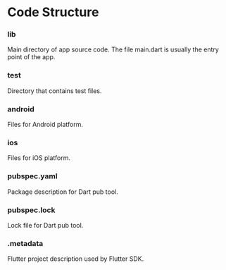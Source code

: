 # Code Structure
 
### lib
Main directory of app source code. The file main.dart is usually the entry point of the app.
### test
 Directory that contains test files.
### android
Files for Android platform.
### ios
Files for iOS platform.
### pubspec.yaml
Package description for Dart pub tool.
### pubspec.lock
Lock file for Dart pub tool.
### .metadata
Flutter project description used by Flutter SDK.
